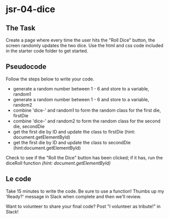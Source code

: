 # jsr-04-dice

## The Task

Create a page where every time the user hits the "Roll Dice" button, the screen randomly updates the two dice. 
Use the html and css code included in the starter code folder to get started.


## Pseudocode

Follow the steps below to write your code.

* generate a random number between 1 - 6 and store to a variable, random1
* generate a random number between 1 - 6 and store to a variable, random2
* combine 'dice-' and random1 to form the random class for the first die, firstDie
* combine 'dice-' and random2 to form the random class for the second die, secondDie
* get the first die by ID and update the class to firstDie (hint: document.getElementById)
* get the first die by ID and update the class to secondDie (hint:document.getElementById)

Check to see if the "Roll the Dice" button has been clicked; if it has, run the diceRoll function _(hint: document.getElementById)_

## Le code

Take 15 minutes to write the code. Be sure to use a function! Thumbs up my 'Ready?' message in Slack when complete and then we'll review.

Want to volunteer to share your final code? Post "I volunteer as tribute!" in Slack!

